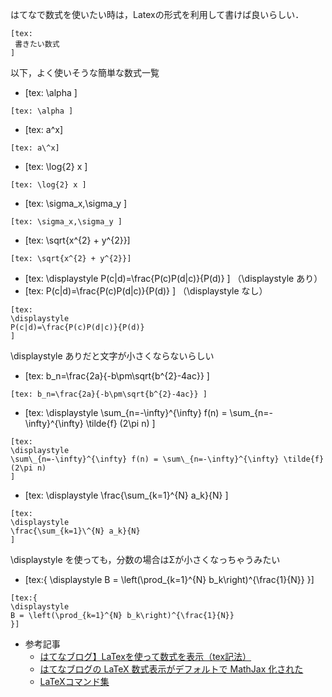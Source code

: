 はてなで数式を使いたい時は，Latexの形式を利用して書けば良いらしい．
```
[tex:
 書きたい数式
]
```

以下，よく使いそうな簡単な数式一覧

- [tex: \alpha ]
```
[tex: \alpha ]
```

- [tex: a\^x]
```
[tex: a\^x]
```

- [tex: \log{2} x ]
```
[tex: \log{2} x ]
```

- [tex: \sigma_x,\sigma_y ]
```
[tex: \sigma_x,\sigma_y ]
```


- [tex: \sqrt{x^{2} + y^{2}}]
```
[tex: \sqrt{x^{2} + y^{2}}]
```

- [tex: 
\displaystyle 
P(c|d)=\frac{P(c)P(d|c)}{P(d)}
]
（\displaystyle あり）
- [tex: 
P(c|d)=\frac{P(c)P(d|c)}{P(d)}
]
（\displaystyle なし）
```
[tex: 
\displaystyle 
P(c|d)=\frac{P(c)P(d|c)}{P(d)}
]
```
\displaystyle ありだと文字が小さくならないらしい


- [tex:
b_n=\frac{2a}{-b\pm\sqrt{b^{2}-4ac}}
]
```
[tex: b_n=\frac{2a}{-b\pm\sqrt{b^{2}-4ac}} ]
```

- [tex:
\displaystyle
\sum\_{n=-\infty}^{\infty} f(n) = \sum\_{n=-\infty}^{\infty} \tilde{f} (2\pi n)
]
```
[tex:
\displaystyle
\sum\_{n=-\infty}^{\infty} f(n) = \sum\_{n=-\infty}^{\infty} \tilde{f} (2\pi n)
]
```

- [tex: 
\displaystyle 
\frac{\sum_{k=1}\^{N} a_k}{N} 
]
```
[tex: 
\displaystyle 
\frac{\sum_{k=1}\^{N} a_k}{N} 
]
```
\displaystyle を使っても，分数の場合はΣが小さくなっちゃうみたい


- [tex:{ 
\displaystyle
B = \left(\prod_{k=1}^{N} b_k\right)^{\frac{1}{N}}
}]
```
[tex:{ 
\displaystyle
B = \left(\prod_{k=1}^{N} b_k\right)^{\frac{1}{N}}
}]
```

- 参考記事
    - [はてなブログ】LaTexを使って数式を表示（tex記法）](http://makining.com/okuzawats/hatenablog-latex-20140706)
    - [はてなブログの LaTeX 数式表示がデフォルトで MathJax 化された](http://auewe.hatenablog.com/entry/2014/05/10/050403)
    - [LaTeXコマンド集](http://www.latex-cmd.com/index.html#equation)